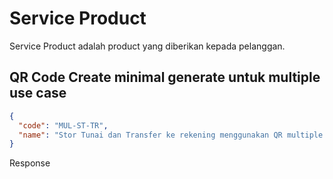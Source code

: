 Service Product
=============================

Service Product adalah product yang diberikan kepada pelanggan.

## QR Code Create minimal generate untuk multiple use case

```json
{
  "code": "MUL-ST-TR",
  "name": "Stor Tunai dan Transfer ke rekening menggunakan QR multiple use"
}
```

Response


